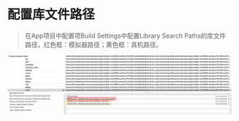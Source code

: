 # 配置库文件路径

> 在App项目中配置项Build Settings中配置Library Search Paths的库文件路径，红色框：模拟器路径；黄色框：真机路径。

![libraryfiles](/addsdklibrary/staticlib/libraryfiles.png)
